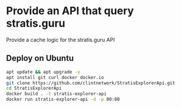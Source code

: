 # Provide an API that query stratis.guru

Provide a cache logic for the stratis.guru API

## Deploy on Ubuntu

```bash
apt update && apt upgrade -y
apt install git curl docker docker.io
git clone https://github.com/clintnetwork/StratisExplorerApi.git
cd StratisExplorerApi
docker build . -t stratis-explorer-api
docker run stratis-explorer-api -d -p 80:80
```
